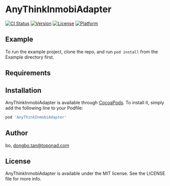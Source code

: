 # AnyThinkInmobiAdapter

[![CI Status](https://img.shields.io/travis/bo/AnyThinkInmobiAdapter.svg?style=flat)](https://travis-ci.org/bo/AnyThinkInmobiAdapter)
[![Version](https://img.shields.io/cocoapods/v/AnyThinkInmobiAdapter.svg?style=flat)](https://cocoapods.org/pods/AnyThinkInmobiAdapter)
[![License](https://img.shields.io/cocoapods/l/AnyThinkInmobiAdapter.svg?style=flat)](https://cocoapods.org/pods/AnyThinkInmobiAdapter)
[![Platform](https://img.shields.io/cocoapods/p/AnyThinkInmobiAdapter.svg?style=flat)](https://cocoapods.org/pods/AnyThinkInmobiAdapter)

## Example

To run the example project, clone the repo, and run `pod install` from the Example directory first.

## Requirements

## Installation

AnyThinkInmobiAdapter is available through [CocoaPods](https://cocoapods.org). To install
it, simply add the following line to your Podfile:

```ruby
pod 'AnyThinkInmobiAdapter'
```

## Author

bo, dongbo.tan@toponad.com

## License

AnyThinkInmobiAdapter is available under the MIT license. See the LICENSE file for more info.
